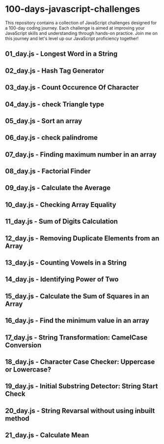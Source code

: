 # 100-days-javascript-challenges
This repository contains a collection of JavaScript challenges designed for a 100-day coding journey. Each challenge is aimed at improving your JavaScript skills and understanding through hands-on practice. Join me on this journey and let's level up our JavaScript proficiency together!

## 01_day.js - Longest Word in a String
## 02_day.js - Hash Tag Generator
## 03_day.js - Count Occurence Of Character
## 04_day.js - check Triangle type
## 05_day.js - Sort an array
## 06_day.js - check palindrome
## 07_day.js - Finding maximum number in an array
## 08_day.js - Factorial Finder
## 09_day.js - Calculate the Average
## 10_day.js - Checking Array Equality
## 11_day.js - Sum of Digits Calculation
## 12_day.js - Removing Duplicate Elements from an Array
## 13_day.js - Counting Vowels in a String
## 14_day.js - Identifying Power of Two
## 15_day.js - Calculate the Sum of Squares in an Array
## 16_day.js - Find the minimum value in an array
## 17_day.js - String Transformation: CamelCase Conversion
## 18_day.js - Character Case Checker: Uppercase or Lowercase?
## 19_day.js - Initial Substring Detector: String Start Check
## 20_day.js - String Revarsal without using inbuilt method
## 21_day.js - Calculate Mean
